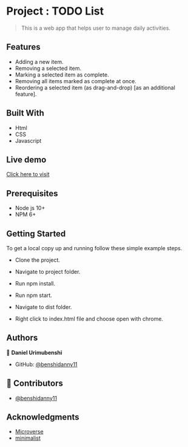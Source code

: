 # Project : TODO List

> This is a web app that helps user to manage daily activities.

## Features
- Adding a new item.
- Removing a selected item.
- Marking a selected item as complete.
- Removing all items marked as complete at once.
- Reordering a selected item (as drag-and-drop) [as an additional feature].

## Built With
- Html
- CSS
- Javascript

## Live demo

[Click here to visit](https://benshidanny11.github.io/todo-list/)

## Prerequisites

- Node js 10+
- NPM 6+


## Getting Started

To get a local copy up and running follow these simple example steps.

- Clone the project.

- Navigate to project folder.

- Run npm install.

- Run npm start.

- Navigate to dist folder.

- Right click to index.html file and choose open with chrome.

## Authors

👤 **Daniel Urimubenshi**

- GitHub: [@benshidanny11](https://github.com/benshidanny11)

## 🤝 Contributors

- [@benshidanny11](https://github.com/benshidanny11)

## Acknowledgments

- [Microverse](https://www.microverse.org/)
- [minimalist](https://web.archive.org/web/20180320194056/http://www.getminimalist.com:80/)